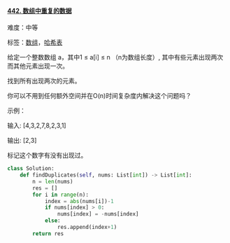 #### [442. 数组中重复的数据](https://leetcode-cn.com/problems/find-all-duplicates-in-an-array/)

难度：中等

标签：[数组](../原理/数组.md)，[哈希表](../原理/哈希表.md)

给定一个整数数组 a，其中1 ≤ a[i] ≤ n （n为数组长度）, 其中有些元素出现两次而其他元素出现一次。

找到所有出现两次的元素。

你可以不用到任何额外空间并在O(n)时间复杂度内解决这个问题吗？

示例：

输入:
[4,3,2,7,8,2,3,1]

输出:
[2,3]



标记这个数字有没有出现过。

```python
class Solution:
    def findDuplicates(self, nums: List[int]) -> List[int]:
        n = len(nums)
        res = []
        for i in range(n):
            index = abs(nums[i])-1
            if nums[index] > 0:
                nums[index] = -nums[index]
            else:
                res.append(index+1)
        return res
```

